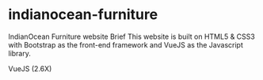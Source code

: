 # indianocean-furniture
IndianOcean Furniture website
Brief
This website is built on HTML5 & CSS3 with Bootstrap as the front-end framework and VueJS as the Javascript library.

VueJS (2.6X)
